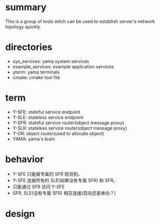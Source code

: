 # summary
This is a group of tools witch can be used to establish server's network topology quickly.

# directories
- sys_services: yama system services
- example_services: example application services
- yterm: yama terminals
- cmake: cmake tool file


# term
- Y-SFE: stateful service endpoint
- Y-SLE: stateless service endpoint
- Y-SFR: stateful service router(object message proxy)
- Y-SLR: stateless service router(object message proxy)
- Y-OR: object router(used to allocate object)
- YAMA: yama's brain


# behavior
- Y-SFE 只能被专属的 SFR 观测到。
- Y-SFE 连接所有的 SLE(如果没有专属 SFR) 和 SFR。
- 只能通过 SFR 访问 Y-SFE 
- SFR, SLE(没有专属 SFR) 相互连接(双向还是单向？)


# design

